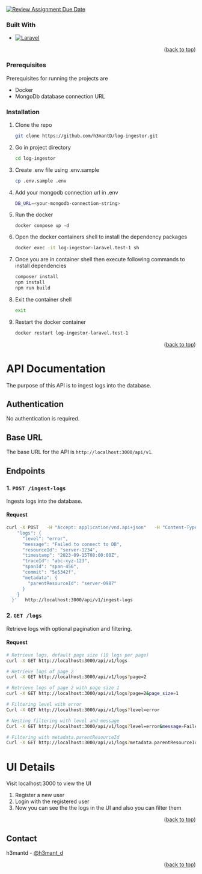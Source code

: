 [![Review Assignment Due Date](https://classroom.github.com/assets/deadline-readme-button-24ddc0f5d75046c5622901739e7c5dd533143b0c8e959d652212380cedb1ea36.svg)](https://classroom.github.com/a/2sZOX9xt)

<!-- Improved compatibility of back to top link: See: https://github.com/othneildrew/Best-README-Template/pull/73 -->

<a name="readme-top"></a>

### Built With

-   [![Laravel][Laravel.com]][Laravel-url]

<p align="right">(<a href="#readme-top">back to top</a>)</p>

### Prerequisites

Prerequisites for running the projects are

-   Docker
-   MongoDb database connection URL

### Installation

1. Clone the repo
    ```bash
    git clone https://github.com/h3mantD/log-ingestor.git
    ```
2. Go in project directory
    ```bash
    cd log-ingestor
    ```
3. Create .env file using .env.sample
    ```bash
    cp .env.sample .env
    ```
4. Add your mongodb connection url in .env
    ```bash
    DB_URL=<your-mongodb-connection-string>
    ```
5. Run the docker
    ```
    docker compose up -d
    ```
6. Open the docker containers shell to install the dependency packages
    ```bash
    docker exec -it log-ingestor-laravel.test-1 sh
    ```
7. Once you are in container shell then execute following commands to install dependencies
    ```bash
    composer install
    npm install
    npm run build
    ```
8. Exit the container shell
    ```bash
    exit
    ```
9. Restart the docker container
    ```bash
    docker restart log-ingestor-laravel.test-1
    ```

<p align="right">(<a href="#readme-top">back to top</a>)</p>

<!-- USAGE EXAMPLES -->

# API Documentation

The purpose of this API is to ingest logs into the database.

## Authentication

No authentication is required.

## Base URL

The base URL for the API is `http://localhost:3000/api/v1`.

## Endpoints

### 1. `POST /ingest-logs`

Ingests logs into the database.

#### Request

```bash
curl -X POST   -H "Accept: application/vnd.api+json"   -H "Content-Type: application/vnd.api+json"   -d '{
    "logs": {
      "level": "error",
      "message": "Failed to connect to DB",
      "resourceId": "server-1234",
      "timestamp": "2023-09-15T08:00:00Z",
      "traceId": "abc-xyz-123",
      "spanId": "span-456",
      "commit": "5e5342f",
      "metadata": {
        "parentResourceId": "server-0987"
      }
    }
  }'   http://localhost:3000/api/v1/ingest-logs
```

### 2. `GET /logs`

Retrieve logs with optional pagination and filtering.

#### Request

```bash
# Retrieve logs, default page size (10 logs per page)
curl -X GET http://localhost:3000/api/v1/logs

# Retrieve logs of page 2
curl -X GET http://localhost:3000/api/v1/logs?page=2

# Retrieve logs of page 2 with page size 1
curl -X GET http://localhost:3000/api/v1/logs?page=2&page_size=1

# Filtering level with error
Curl -X GET http://localhost:3000/api/v1/logs?level=error

# Nesting filtering with level and message
Curl -X GET http://localhost:3000/api/v1/logs?level=error&message=Failed%20to%20connect%20to%20DB

# Filtering with metadata.parentResourceId
Curl -X GET http://localhost:3000/api/v1/logs?metadata.parentResourceId=server-0987
```

# UI Details

Visit localhost:3000 to view the UI

1. Register a new user
2. Login with the registered user
3. Now you can see the the logs in the UI and also you can filter them

<p align="right">(<a href="#readme-top">back to top</a>)</p>

<!-- CONTACT -->

## Contact

h3mantd - [@h3mant_d](https://twitter.com/h3mant_d)

<p align="right">(<a href="#readme-top">back to top</a>)</p>

<!-- MARKDOWN LINKS & IMAGES -->
<!-- https://www.markdownguide.org/basic-syntax/#reference-style-links -->

[contributors-shield]: https://img.shields.io/github/contributors/othneildrew/Best-README-Template.svg?style=for-the-badge
[contributors-url]: https://github.com/othneildrew/Best-README-Template/graphs/contributors
[forks-shield]: https://img.shields.io/github/forks/othneildrew/Best-README-Template.svg?style=for-the-badge
[forks-url]: https://github.com/othneildrew/Best-README-Template/network/members
[stars-shield]: https://img.shields.io/github/stars/othneildrew/Best-README-Template.svg?style=for-the-badge
[stars-url]: https://github.com/othneildrew/Best-README-Template/stargazers
[issues-shield]: https://img.shields.io/github/issues/othneildrew/Best-README-Template.svg?style=for-the-badge
[issues-url]: https://github.com/othneildrew/Best-README-Template/issues
[license-shield]: https://img.shields.io/github/license/othneildrew/Best-README-Template.svg?style=for-the-badge
[license-url]: https://github.com/othneildrew/Best-README-Template/blob/master/LICENSE.txt
[linkedin-shield]: https://img.shields.io/badge/-LinkedIn-black.svg?style=for-the-badge&logo=linkedin&colorB=555
[linkedin-url]: https://linkedin.com/in/othneildrew
[product-screenshot]: images/screenshot.png
[Next.js]: https://img.shields.io/badge/next.js-000000?style=for-the-badge&logo=nextdotjs&logoColor=white
[Next-url]: https://nextjs.org/
[React.js]: https://img.shields.io/badge/React-20232A?style=for-the-badge&logo=react&logoColor=61DAFB
[React-url]: https://reactjs.org/
[Vue.js]: https://img.shields.io/badge/Vue.js-35495E?style=for-the-badge&logo=vuedotjs&logoColor=4FC08D
[Vue-url]: https://vuejs.org/
[Angular.io]: https://img.shields.io/badge/Angular-DD0031?style=for-the-badge&logo=angular&logoColor=white
[Angular-url]: https://angular.io/
[Svelte.dev]: https://img.shields.io/badge/Svelte-4A4A55?style=for-the-badge&logo=svelte&logoColor=FF3E00
[Svelte-url]: https://svelte.dev/
[Laravel.com]: https://img.shields.io/badge/Laravel-FF2D20?style=for-the-badge&logo=laravel&logoColor=white
[Laravel-url]: https://laravel.com
[Bootstrap.com]: https://img.shields.io/badge/Bootstrap-563D7C?style=for-the-badge&logo=bootstrap&logoColor=white
[Bootstrap-url]: https://getbootstrap.com
[JQuery.com]: https://img.shields.io/badge/jQuery-0769AD?style=for-the-badge&logo=jquery&logoColor=white
[JQuery-url]: https://jquery.com
